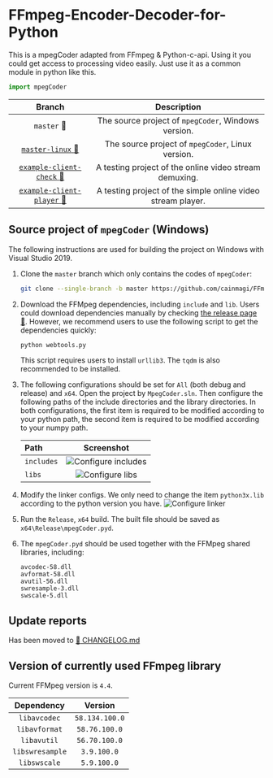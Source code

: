 # FFmpeg-Encoder-Decoder-for-Python

This is a mpegCoder adapted from FFmpeg & Python-c-api. Using it you could get access to processing video easily. Just use it as a common module in python like this.

```python
import mpegCoder
```

|     Branch      |  Description  |
| :-------------: | :-----------: |
| `master` :link: | The source project of `mpegCoder`, Windows version. |
| [`master-linux` :link:][git-linux] | The source project of `mpegCoder`, Linux version. |
| [`example-client-check` :link:][exp1] | A testing project of the online video stream demuxing. |
| [`example-client-player` :link:][exp2] | A testing project of the simple online video stream player. |

## Source project of `mpegCoder` (Windows)

The following instructions are used for building the project on Windows with Visual Studio 2019.

1. Clone the `master` branch which only contains the codes of `mpegCoder`:

    ```bash
    git clone --single-branch -b master https://github.com/cainmagi/FFmpeg-Encoder-Decoder-for-Python.git
    ```

2. Download the FFMpeg dependencies, including `include` and `lib`. Users could download dependencies manually by checking [the release page :link:](https://github.com/cainmagi/FFmpeg-Encoder-Decoder-for-Python/releases/tag/deps-3.0.0). However, we recommend users to use the following script to get the dependencies quickly:

    ```bash
    python webtools.py
    ```

    This script requires users to install `urllib3`. The `tqdm` is also recommended to be installed.

3. The following configurations should be set for `All` (both debug and release) and `x64`. Open the project by `MpegCoder.sln`. Then configure the following paths of the include directories and the library directories. In both configurations, the first item is required to be modified according to your python path, the second item is required to be modified according to your numpy path.

    |  Path  |  Screenshot  |
    | :----- | :----------: |
    | `includes` | ![Configure includes](./display/config-include.png) |
    | `libs` | ![Configure libs](./display/config-include.png) |

4. Modify the linker configs. We only need to change the item `python3x.lib` according to the python version you have.
    ![Configure linker](./display/config-linker.png)

5. Run the `Release`, `x64` build. The built file should be saved as `x64\Release\mpegCoder.pyd`.

6. The `mpegCoder.pyd` should be used together with the FFMpeg shared libraries, including:

    ```shell
    avcodec-58.dll
    avformat-58.dll
    avutil-56.dll
    swresample-3.dll
    swscale-5.dll
    ```

## Update reports

Has been moved to [:bookmark_tabs: CHANGELOG.md](./CHANGELOG.md)

## Version of currently used FFmpeg library

Current FFMpeg version is `4.4`.

|   Dependency    |    Version     |
| :-------------: | :------------: |
| `libavcodec`    | `58.134.100.0` |
| `libavformat`   | `58.76.100.0`  |
| `libavutil`     | `56.70.100.0`  |
| `libswresample` | `3.9.100.0`    |
| `libswscale`    | `5.9.100.0`    |

[git-linux]:https://github.com/cainmagi/FFmpeg-Encoder-Decoder-for-Python/tree/master-linux "master (Linux)"
[exp1]:https://github.com/cainmagi/FFmpeg-Encoder-Decoder-for-Python/tree/example-client-check "check the client"
[exp2]:https://github.com/cainmagi/FFmpeg-Encoder-Decoder-for-Python/tree/example-client-player "client with player"
